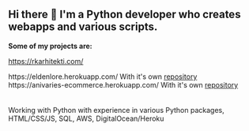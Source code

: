 <h2>Hi there 👋
I'm a Python developer who creates webapps and various scripts.</h2>


<b>Some of my projects are:</b> 

https://rkarhitekti.com/ 
<div>https://eldenlore.herokuapp.com/ With it's own <a href="https://github.com/Anivaries/erlore">repository</a></div>
<div>https://anivaries-ecommerce.herokuapp.com/ With it's own <a href="https://github.com/Anivaries/ecommerce">repository</a></div>
<br>
<br>
<p1></p1>Working with Python with experience in various Python packages, HTML/CSS/JS, SQL, AWS, DigitalOcean/Heroku</p1>
<!--
**Anivaries/Anivaries** is a ✨ _special_ ✨ repository because its `README.md` (this file) appears on your GitHub profile.

Here are some ideas to get you started:

- 🔭 I’m currently working on ...
- 🌱 I’m currently learning ...
- 👯 I’m looking to collaborate on ...
- 🤔 I’m looking for help with ...
- 💬 Ask me about ...
- 📫 How to reach me: ...
- 😄 Pronouns: ...
- ⚡ Fun fact: ...
-->
